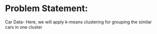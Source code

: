 # Problem Statement:
Car Data- Here, we will apply k-means clustering for grouping the similar cars in one cluster
